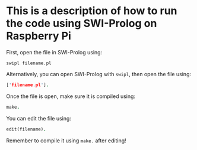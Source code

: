 # This is a description of how to run the code using SWI-Prolog on Raspberry Pi
First, open the file in SWI-Prolog using: 
```
swipl filename.pl
```

Alternatively, you can open SWI-Prolog with `swipl`, then open the file using:
```prolog
['filename.pl'].
```

Once the file is open, make sure it is compiled using:
```prolog
make.
```

You can edit the file using:
```prolog
edit(filename).
```
Remember to compile it using `make.` after editing!
